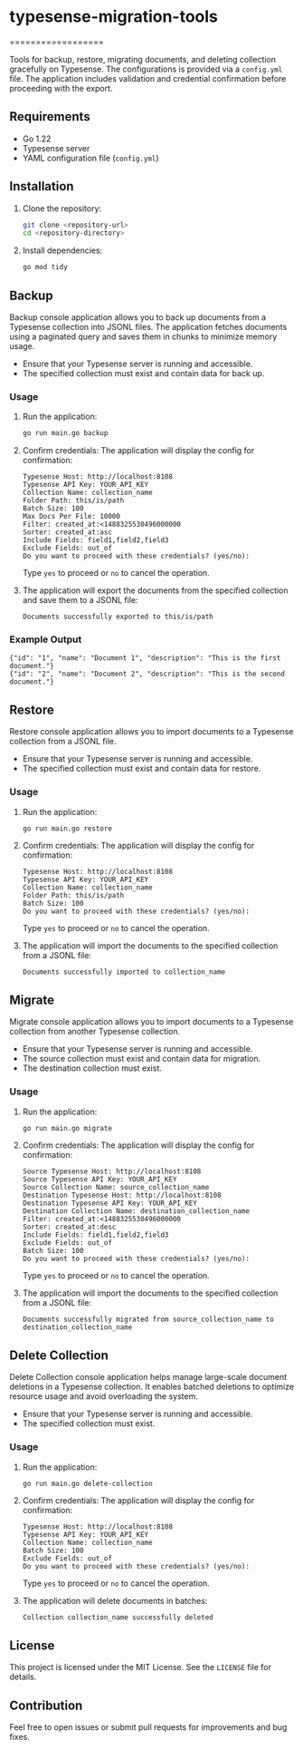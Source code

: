# typesense-migration-tools
==================

Tools for backup, restore, migrating documents, and deleting collection gracefully on Typesense. The configurations is provided via a `config.yml` file. The application includes validation and credential confirmation before proceeding with the export.

## Requirements
- Go 1.22
- Typesense server
- YAML configuration file (`config.yml`)

## Installation
1. Clone the repository:
   ```bash
   git clone <repository-url>
   cd <repository-directory>
   ```

2. Install dependencies:
   ```bash
   go mod tidy
   ```

## Backup
Backup console application allows you to back up documents from a Typesense collection into JSONL files. The application fetches documents using a paginated query and saves them in chunks to minimize memory usage.
- Ensure that your Typesense server is running and accessible.
- The specified collection must exist and contain data for back up.

### Usage
1. Run the application:
   ```bash
   go run main.go backup
   ```

2. Confirm credentials:
   The application will display the config for confirmation:
   ```
   Typesense Host: http://localhost:8108
   Typesense API Key: YOUR_API_KEY
   Collection Name: collection_name
   Folder Path: this/is/path
   Batch Size: 100
   Max Docs Per File: 10000
   Filter: created_at:<1488325530496000000
   Sorter: created_at:asc
   Include Fields: field1,field2,field3
   Exclude Fields: out_of
   Do you want to proceed with these credentials? (yes/no):
   ```
   Type `yes` to proceed or `no` to cancel the operation.

3. The application will export the documents from the specified collection and save them to a JSONL file:
   ```
   Documents successfully exported to this/is/path
   ```

### Example Output
```jsonl
{"id": "1", "name": "Document 1", "description": "This is the first document."}
{"id": "2", "name": "Document 2", "description": "This is the second document."}
```

## Restore
Restore console application allows you to import documents to a Typesense collection from a JSONL file.
- Ensure that your Typesense server is running and accessible.
- The specified collection must exist and contain data for restore.

### Usage
1. Run the application:
   ```bash
   go run main.go restore
   ```

2. Confirm credentials:
   The application will display the config for confirmation:
   ```
   Typesense Host: http://localhost:8108
   Typesense API Key: YOUR_API_KEY
   Collection Name: collection_name
   Folder Path: this/is/path
   Batch Size: 100
   Do you want to proceed with these credentials? (yes/no):
   ```
   Type `yes` to proceed or `no` to cancel the operation.

3. The application will import the documents to the specified collection from a JSONL file:
   ```
   Documents successfully imported to collection_name
   ```

## Migrate
Migrate console application allows you to import documents to a Typesense collection from another Typesense collection.
- Ensure that your Typesense server is running and accessible.
- The source collection must exist and contain data for migration.
- The destination collection must exist.

### Usage
1. Run the application:
   ```bash
   go run main.go migrate
   ```

2. Confirm credentials:
   The application will display the config for confirmation:
   ```
   Source Typesense Host: http://localhost:8108
   Source Typesense API Key: YOUR_API_KEY
   Source Collection Name: source_collection_name
   Destination Typesense Host: http://localhost:8108
   Destination Typesense API Key: YOUR_API_KEY
   Destination Collection Name: destination_collection_name
   Filter: created_at:<1488325530496000000
   Sorter: created_at:desc
   Include Fields: field1,field2,field3
   Exclude Fields: out_of
   Batch Size: 100
   Do you want to proceed with these credentials? (yes/no):
   ```
   Type `yes` to proceed or `no` to cancel the operation.

3. The application will import the documents to the specified collection from a JSONL file:
   ```
   Documents successfully migrated from source_collection_name to destination_collection_name
   ```

## Delete Collection

Delete Collection console application helps manage large-scale document deletions in a Typesense collection. It enables batched deletions to optimize resource usage and avoid overloading the system.
- Ensure that your Typesense server is running and accessible.
- The specified collection must exist.

### Usage
1. Run the application:
   ```bash
   go run main.go delete-collection
   ```

2. Confirm credentials:
   The application will display the config for confirmation:
   ```
   Typesense Host: http://localhost:8108
   Typesense API Key: YOUR_API_KEY
   Collection Name: collection_name
   Batch Size: 100
   Exclude Fields: out_of
   Do you want to proceed with these credentials? (yes/no):
   ```
   Type `yes` to proceed or `no` to cancel the operation.

3. The application will delete documents in batches:
   ```
   Collection collection_name successfully deleted
   ```

## License
This project is licensed under the MIT License. See the `LICENSE` file for details.

## Contribution
Feel free to open issues or submit pull requests for improvements and bug fixes.
